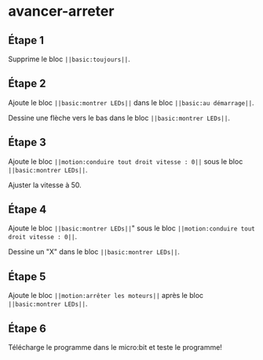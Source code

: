 # avancer-arreter

##  Étape 1

Supprime le bloc ``||basic:toujours||``.

## Étape 2 

Ajoute le bloc ``||basic:montrer LEDs||`` dans le bloc ``||basic:au démarrage||``.

Dessine une flèche vers le bas dans le bloc ``||basic:montrer LEDs||``.

## Étape 3

Ajoute le bloc ``||motion:conduire tout droit vitesse : 0||`` sous le bloc ``||basic:montrer LEDs||``.

Ajuster la vitesse à 50. 

## Étape 4

Ajoute le bloc ``||basic:montrer LEDs||``" sous le bloc ``||motion:conduire tout droit vitesse : 0||``.

Dessine un "X" dans le bloc ``||basic:montrer LEDs||``. 

## Étape 5

Ajoute le bloc ``||motion:arrêter les moteurs||`` après le bloc ``||basic:montrer LEDs||``. 


## Étape 6

Télécharge le programme dans le micro:bit et teste le programme!